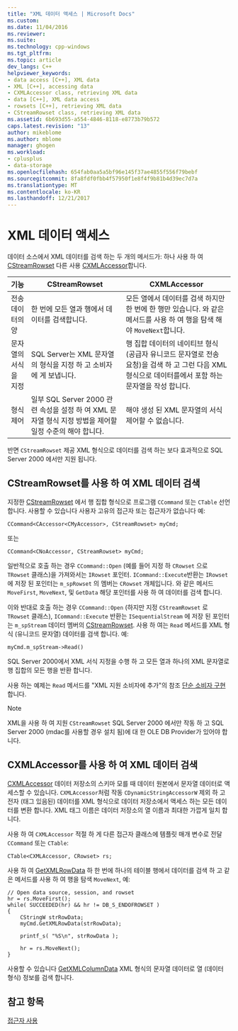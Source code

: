 ```yaml
---
title: "XML 데이터 액세스 | Microsoft Docs"
ms.custom: 
ms.date: 11/04/2016
ms.reviewer: 
ms.suite: 
ms.technology: cpp-windows
ms.tgt_pltfrm: 
ms.topic: article
dev_langs: C++
helpviewer_keywords:
- data access [C++], XML data
- XML [C++], accessing data
- CXMLAccessor class, retrieving XML data
- data [C++], XML data access
- rowsets [C++], retrieving XML data
- CStreamRowset class, retrieving XML data
ms.assetid: 6b693d55-a554-4846-8118-e8773b79b572
caps.latest.revision: "13"
author: mikeblome
ms.author: mblome
manager: ghogen
ms.workload:
- cplusplus
- data-storage
ms.openlocfilehash: 654fab0aa5a5bf96e145f37ae4855f556f79bebf
ms.sourcegitcommit: 8fa8fdf0fbb4f57950f1e8f4f9b81b4d39ec7d7a
ms.translationtype: MT
ms.contentlocale: ko-KR
ms.lasthandoff: 12/21/2017
---
```

# <a name="accessing-xml-data"></a>XML 데이터 액세스
데이터 소스에서 XML 데이터를 검색 하는 두 개의 메서드가: 하나 사용 하 여 [CStreamRowset](../../data/oledb/cstreamrowset-class.md) 다른 사용 [CXMLAccessor](../../data/oledb/cxmlaccessor-class.md)합니다.  
  
|기능|CStreamRowset|CXMLAccessor|  
|-------------------|-------------------|------------------|  
|전송 데이터의 양|한 번에 모든 열과 행에서 데이터를 검색합니다.|모든 열에서 데이터를 검색 하지만 한 번에 한 행만 있습니다. 와 같은 메서드를 사용 하 여 행을 탐색 해야 `MoveNext`합니다.|  
|문자열의 서식을 지정|SQL Server는 XML 문자열의 형식을 지정 하 고 소비자에 게 보냅니다.|행 집합 데이터의 네이티브 형식 (공급자 유니코드 문자열로 전송 요청)을 검색 하 고 그런 다음 XML 형식으로 데이터를에서 포함 하는 문자열을 작성 합니다.|  
|형식 제어|일부 SQL Server 2000 관련 속성을 설정 하 여 XML 문자열 형식 지정 방법을 제어할 일정 수준의 해야 합니다.|해야 생성 된 XML 문자열의 서식 제어할 수 없습니다.|  
  
 반면 `CStreamRowset` 제공 XML 형식으로 데이터를 검색 하는 보다 효과적으로 SQL Server 2000 에서만 지원 됩니다.  
  
## <a name="retrieving-xml-data-using-cstreamrowset"></a>CStreamRowset를 사용 하 여 XML 데이터 검색  
 지정한 [CStreamRowset](../../data/oledb/cstreamrowset-class.md) 에서 행 집합 형식으로 프로그램 `CCommand` 또는 `CTable` 선언 합니다. 사용할 수 있습니다 사용자 고유의 접근자 또는 접근자가 없습니다 예:  
  
```  
CCommand<CAccessor<CMyAccessor>, CStreamRowset> myCmd;  
```  
  
 또는  
  
```  
CCommand<CNoAccessor, CStreamRowset> myCmd;  
```  
  
 일반적으로 호출 하는 경우 `CCommand::Open` (예를 들어 지정 하 `CRowset` 으로 `TRowset` 클래스)을 가져와서는 `IRowset` 포인터. `ICommand::Execute`반환는 `IRowset` 에 저장 된 포인터는 `m_spRowset` 의 멤버는 `CRowset` 개체입니다. 와 같은 메서드 `MoveFirst`, `MoveNext`, 및 `GetData` 해당 포인터를 사용 하 여 데이터를 검색 합니다.  
  
 이와 반대로 호출 하는 경우 `CCommand::Open` (하지만 지정 `CStreamRowset` 로 `TRowset` 클래스), `ICommand::Execute` 반환는 `ISequentialStream` 에 저장 된 포인터는 `m_spStream` 데이터 멤버의 [CStreamRowset](../../data/oledb/cstreamrowset-class.md). 사용 하 여는 `Read` 메서드를 XML 형식 (유니코드 문자열) 데이터를 검색 합니다. 예:  
  
```  
myCmd.m_spStream->Read()  
```  
  
 SQL Server 2000에서 XML 서식 지정을 수행 하 고 모든 열과 하나의 XML 문자열로 행 집합의 모든 행을 반환 합니다.  
  
 사용 하는 예제는 `Read` 메서드를 "XML 지원 소비자에 추가"의 참조 [단순 소비자 구현](../../data/oledb/implementing-a-simple-consumer.md)합니다.  
  
> [!NOTE]
>  XML을 사용 하 여 지원 `CStreamRowset` SQL Server 2000 에서만 작동 하 고 SQL Server 2000 (mdac를 사용할 경우 설치 됨)에 대 한 OLE DB Provider가 있어야 합니다.  
  
## <a name="retrieving-xml-data-using-cxmlaccessor"></a>CXMLAccessor를 사용 하 여 XML 데이터 검색  
 [CXMLAccessor](../../data/oledb/cxmlaccessor-class.md) 데이터 저장소의 스키마 모를 때 데이터 원본에서 문자열 데이터로 액세스할 수 있습니다. `CXMLAccessor`처럼 작동 `CDynamicStringAccessorW` 제외 하 고 전자 (태그 있음된) 데이터를 XML 형식으로 데이터 저장소에서 액세스 하는 모든 데이터를 변환 합니다. XML 태그 이름은 데이터 저장소의 열 이름과 최대한 가깝게 일치 합니다.  
  
 사용 하 여 `CXMLAccessor` 적절 하 게 다른 접근자 클래스에 템플릿 매개 변수로 전달 `CCommand` 또는 `CTable`:  
  
```  
CTable<CXMLAccessor, CRowset> rs;  
```  
  
 사용 하 여 [GetXMLRowData](../../data/oledb/cxmlaccessor-getxmlrowdata.md) 하 한 번에 하나의 테이블 행에서 데이터를 검색 하 고 같은 메서드를 사용 하 여 행을 탐색 `MoveNext`, 예:  
  
```  
// Open data source, session, and rowset  
hr = rs.MoveFirst();  
while( SUCCEEDED(hr) && hr != DB_S_ENDOFROWSET )  
{  
    CStringW strRowData;  
    myCmd.GetXMLRowData(strRowData);  
  
    printf_s( "%S\n", strRowData );  
  
    hr = rs.MoveNext();  
}  
```  
  
 사용할 수 있습니다 [GetXMLColumnData](../../data/oledb/cxmlaccessor-getxmlcolumndata.md) XML 형식의 문자열 데이터로 열 (데이터 형식) 정보를 검색 합니다.  
  
## <a name="see-also"></a>참고 항목  
 [접근자 사용](../../data/oledb/using-accessors.md)